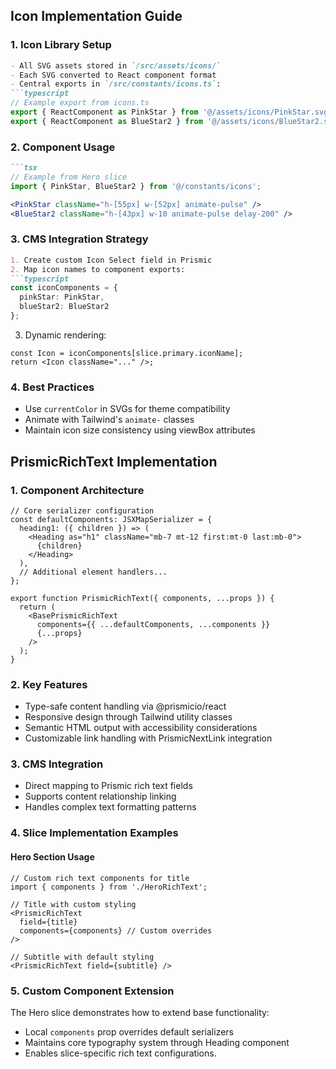 ## Icon Implementation Guide

### 1. Icon Library Setup
```markdown
- All SVG assets stored in `/src/assets/icons/`
- Each SVG converted to React component format
- Central exports in `/src/constants/icons.ts`:
```typescript
// Example export from icons.ts
export { ReactComponent as PinkStar } from '@/assets/icons/PinkStar.svg';
export { ReactComponent as BlueStar2 } from '@/assets/icons/BlueStar2.svg';
```

### 2. Component Usage
```markdown
```tsx
// Example from Hero slice
import { PinkStar, BlueStar2 } from '@/constants/icons';

<PinkStar className="h-[55px] w-[52px] animate-pulse" />
<BlueStar2 className="h-[43px] w-10 animate-pulse delay-200" />
```

### 3. CMS Integration Strategy
```markdown
1. Create custom Icon Select field in Prismic
2. Map icon names to component exports:
```typescript
const iconComponents = {
  pinkStar: PinkStar,
  blueStar2: BlueStar2
};
```

3. Dynamic rendering:
```tsx
const Icon = iconComponents[slice.primary.iconName];
return <Icon className="..." />;
```

### 4. Best Practices
- Use `currentColor` in SVGs for theme compatibility
- Animate with Tailwind's `animate-` classes
- Maintain icon size consistency using viewBox attributes

## PrismicRichText Implementation

### 1. Component Architecture
```tsx
// Core serializer configuration
const defaultComponents: JSXMapSerializer = {
  heading1: ({ children }) => (
    <Heading as="h1" className="mb-7 mt-12 first:mt-0 last:mb-0">
      {children}
    </Heading>
  ),
  // Additional element handlers...
};

export function PrismicRichText({ components, ...props }) {
  return (
    <BasePrismicRichText
      components={{ ...defaultComponents, ...components }}
      {...props}
    />
  );
}
```

### 2. Key Features
- Type-safe content handling via @prismicio/react
- Responsive design through Tailwind utility classes
- Semantic HTML output with accessibility considerations
- Customizable link handling with PrismicNextLink integration

### 3. CMS Integration
- Direct mapping to Prismic rich text fields
- Supports content relationship linking
- Handles complex text formatting patterns

### 4. Slice Implementation Examples

#### Hero Section Usage
```tsx
// Custom rich text components for title
import { components } from './HeroRichText';

// Title with custom styling
<PrismicRichText 
  field={title} 
  components={components} // Custom overrides
/>

// Subtitle with default styling
<PrismicRichText field={subtitle} />
```

### 5. Custom Component Extension
The Hero slice demonstrates how to extend base functionality:
- Local `components` prop overrides default serializers
- Maintains core typography system through Heading component
- Enables slice-specific rich text configurations.
